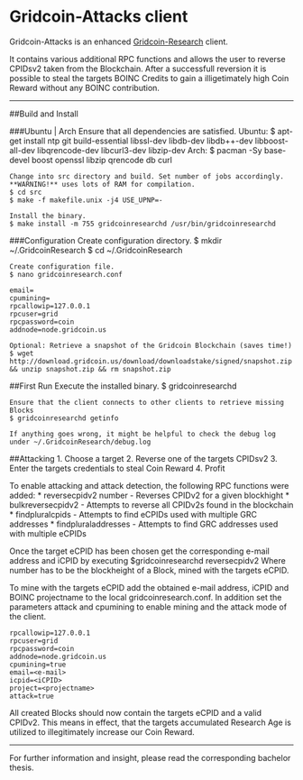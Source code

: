 Gridcoin-Attacks client
=============

Gridcoin-Attacks is an enhanced [Gridcoin-Research](https://github.com/gridcoin/Gridcoin-Research) client.

It contains various additional RPC functions and allows the user to reverse CPIDsv2 taken from the Blockchain. After a successfull reversion it is possible to steal the targets BOINC Credits to gain a illigetimately high Coin Reward without any BOINC contribution.

- - - -

##Build and Install

###Ubuntu | Arch
    Ensure that all dependencies are satisfied.
    Ubuntu:
    $ apt-get install ntp git build-essential libssl-dev libdb-dev libdb++-dev libboost-all-dev libqrencode-dev libcurl3-dev libzip-dev
    Arch:
    $ pacman -Sy base-devel boost openssl libzip qrencode db curl
    
    
    Change into src directory and build. Set number of jobs accordingly. **WARNING!** uses lots of RAM for compilation.
    $ cd src
    $ make -f makefile.unix -j4 USE_UPNP=-

    Install the binary.
    $ make install -m 755 gridcoinresearchd /usr/bin/gridcoinresearchd

###Configuration
    Create configuration directory.
    $ mkdir ~/.GridcoinResearch
    $ cd ~/.GridcoinResearch

    Create configuration file.
    $ nano gridcoinresearch.conf
    
    email=
    cpumining=
    rpcallowip=127.0.0.1
    rpcuser=grid
    rpcpassword=coin
    addnode=node.gridcoin.us

    Optional: Retrieve a snapshot of the Gridcoin Blockchain (saves time!)
    $ wget http://download.gridcoin.us/download/downloadstake/signed/snapshot.zip && unzip snapshot.zip && rm snapshot.zip

##First Run
    Execute the installed binary.
    $ gridcoinresearchd
    
    Ensure that the client connects to other clients to retrieve missing Blocks
    $ gridcoinresearchd getinfo

    If anything goes wrong, it might be helpful to check the debug log under ~/.GridcoinResearch/debug.log

##Attacking
    1. Choose a target
    2. Reverse one of the targets CPIDsv2
    3. Enter the targets credentials to steal Coin Reward
    4. Profit

To enable attacking and attack detection, the following RPC functions were added:
    * reversecpidv2 number - Reverses CPIDv2 for a given blockhight
    * bulkreversecpidv2 - Attempts to reverse all CPIDv2s found in the blockchain
    * findpluralcpids - Attempts to find eCPIDs used with multiple GRC addresses
    * findpluraladdresses - Attempts to find GRC addresses used with multiple eCPIDs

Once the target eCPID has been chosen get the corresponding e-mail address and iCPID by executing
    $gridcoinresearchd reversecpidv2 <number>
Where number has to be the blockheight of a Block, mined with the targets eCPID.

To mine with the targets eCPID add the obtained e-mail address, iCPID and BOINC projectname to the local gridcoinresearch.conf.
In addition set the parameters attack and cpumining to enable mining and the attack mode of the client.

    rpcallowip=127.0.0.1
    rpcuser=grid
    rpcpassword=coin
    addnode=node.gridcoin.us
    cpumining=true
    email=<e-mail>
    icpid=<iCPID>
    project=<projectname>
    attack=true

All created Blocks should now contain the targets eCPID and a valid CPIDv2.
This means in effect, that the targets accumulated Research Age is utilized to illegitimately increase our Coin Reward.

----------------------------------------
For further information and insight, please read the corresponding bachelor thesis. 
